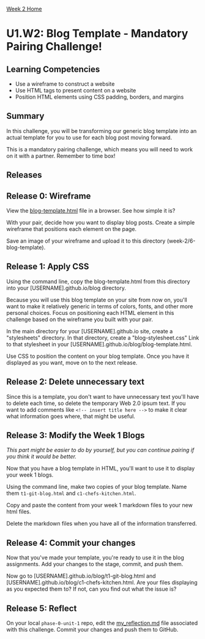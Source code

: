[Week 2 Home](../)

# U1.W2: Blog Template - Mandatory Pairing Challenge!

## Learning Competencies
- Use a wireframe to construct a website
- Use HTML tags to present content on a website
- Position HTML elements using CSS padding, borders, and margins

## Summary
In this challenge, you will be transforming our generic blog template into an actual template for you to use for each blog post moving forward.

This is a mandatory pairing challenge, which means you will need to work on it with a partner. Remember to time box!

## Releases

## Release 0: Wireframe
View the [blog-template.html](blog-template.html) file in a browser. See how simple it is?

With your pair, decide how you want to display blog posts. Create a simple wireframe that positions each element on the page.

Save an image of your wireframe and upload it to this directory (week-2/6-blog-template).

## Release 1: Apply CSS
Using the command line, copy the blog-template.html from this directory into your [USERNAME].github.io/blog directory.

Because you will use this blog template on your site from now on, you'll want to make it relatively generic in terms of colors, fonts, and other more personal choices. Focus on positioning each HTML element in this challenge based on the wireframe you built with your pair.

In the main directory for your [USERNAME].github.io site, create a "stylesheets" directory. In that directory, create a "blog-stylesheet.css" Link to that stylesheet in your [USERNAME].github.io/blog/blog-template.html.

Use CSS to position the content on your blog template. Once you have it displayed as you want, move on to the next release.

## Release 2: Delete unnecessary text

Since this is a template, you don't want to have unnecessary text you'll have to delete each time, so delete the temporary Web 2.0 ipsum text. If you want to add comments like ```<!-- insert title here -->``` to make it clear what information goes where, that might be useful.

## Release 3: Modify the Week 1 Blogs

*This part might be easier to do by yourself, but you can continue pairing if you think it would be better.*

Now that you have a blog template in HTML, you'll want to use it to display your week 1 blogs.

Using the command line, make two copies of your blog template. Name them `t1-git-blog.html` and `c1-chefs-kitchen.html`.


Copy and paste the content from your week 1 markdown files to your new html files.

Delete the markdown files when you have all of the information transferred.

## Release 4: Commit your changes

Now that you've made your template, you're ready to use it in the blog assignments. Add your changes to the stage, commit, and push them.

Now go to [USERNAME].github.io/blog/t1-git-blog.html and [USERNAME].github.io/blog/c1-chefs-kitchen.html. Are your files displaying as you expected them to? If not, can you find out what the issue is?

## Release 5: Reflect
On your local `phase-0-unit-1` repo, edit the [my_reflection.md](my_reflection.md) file associated with this challenge. Commit your changes and push them to GitHub.

